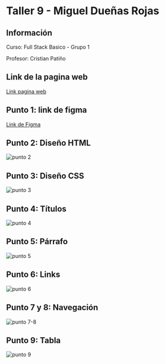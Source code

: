 <h1>Taller 9 - Miguel Dueñas Rojas</h1>

<h2>Información</h2>
<p>Curso: Full Stack Basico - Grupo 1</p>
<p>Profesor: Cristian Patiño</p>

<h2>Link de la pagina web</h2>

<a href="https://miguelinks.github.io/taller_9_fullstack/"> Link pagina web<a>

<h2>Punto 1: link de figma</h2>
<a href="https://www.figma.com/file/MJ6LqRBycGBqOjHBfQsdao/Miguel-Due%C3%B1as-Rojas?type=design&node-id=0%3A1&mode=design&t=a32iebBsVDYX1FWx-1"> Link de Figma<a>

<h2>Punto 2: Diseño HTML</h2>

<img src="./public/images/punto-2.png" alt="punto 2">

<h2>Punto 3: Diseño CSS</h2>

<img src="./public/images/punto-3.png" alt="punto 3">

<h2>Punto 4: Títulos</h2>

<img src="./public/images/punto-4.png" alt="punto 4">

<h2>Punto 5: Párrafo</h2>

<img src="./public/images/punto-5.png" alt="punto 5">

<h2>Punto 6: Links</h2>

<img src="./public/images/punto-6.png" alt="punto 6">

<h2>Punto 7 y 8: Navegación</h2>

<img src="./public/images/punto_7-8.png" alt="punto 7-8">

<h2>Punto 9: Tabla</h2>

<img src="./public/images/punto-9.png" alt="punto 9">